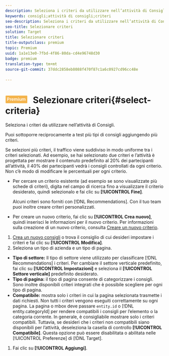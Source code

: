```yaml
---
description: Seleziona i criteri da utilizzare nell’attività di Consigli.
keywords: consigli;attività di consigli;criteri
seo-description: Seleziona i criteri da utilizzare nell’attività di Consigli.
seo-title: Selezionare criteri
solution: Target
title: Selezionare criteri
title-outputclass: premium
topic: Premium
uuid: 1a1e13e0-7fbd-4f86-80da-cd4e96748d30
badge: premium
translation-type: tm+mt
source-git-commit: 37ddc2858eb8088f470f87c1a6c0927cd96cc48e

---
```



# ![PREMIUM](/help/assets/premium.png) Selezionare criteri{#select-criteria}

Seleziona i criteri da utilizzare nell’attività di Consigli.

Puoi sottoporre reciprocamente a test più tipi di consigli aggiungendo più criteri.

Se selezioni più criteri, il traffico viene suddiviso in modo uniforme tra i criteri selezionati. Ad esempio, se hai selezionato due criteri e l’attività è progettata per mostrare il contenuto predefinito al 20% dei partecipanti all’attività, il 40% dei partecipanti vedrà i consigli controllati da ogni criterio. Non c’è modo di modificare le percentuali per ogni criterio.

* Per cercare un criterio esistente (ad esempio se sono visualizzate più schede di criteri), digita nel campo di ricerca fino a visualizzare il criterio desiderato, quindi selezionalo e fai clic su **[!UICONTROL Fine]**.

   Alcuni criteri sono forniti con [!DNL Recommendations]. Con il tuo team puoi inoltre creare criteri personalizzati.

* Per creare un nuovo criterio, fai clic su **[!UICONTROL Crea nuovo]**, quindi inserisci le informazioni per il nuovo criterio. Per informazioni sulla creazione di un nuovo criterio, consulta [Creare un nuovo criterio](../../c-recommendations/c-algorithms/create-new-algorithm.md#task_8A9CB465F28D44899F69F38AD27352FE).

1. [Crea un nuovo consigli](../../c-recommendations/t-create-recs-activity/create-recs-activity.md#task_6874328773C64C44A73F0A130AD3F96F) o trova il consiglio di cui desideri impostare i criteri e fai clic su **[!UICONTROL Modifica]**.
1. Seleziona un tipo di azienda e un tipo di pagina.

* **Tipo di settore:** Il tipo di settore viene utilizzato per classificare [!DNL Recommendations] i criteri. Per cambiare il settore verticale predefinito, fai clic su **[!UICONTROL Impostazioni]** e seleziona il **[!UICONTROL Settore verticale]** predefinito desiderato.
* **Tipo di pagina:** il tipo di pagina consente di categorizzare i consigli. Sono inoltre disponibili criteri integrati che è possibile scegliere per ogni tipo di pagina.
* **Compatibile:** mostra solo i criteri in cui la pagina selezionata trasmette i dati richiesti. Non tutti i criteri vengono eseguiti correttamente su ogni pagina. La pagina o mbox deve passare `entity.id` o [!DNL entity.categoryId] per rendere compatibili i consigli per l’elemento o la categoria corrente. In generale, è consigliabile mostrare solo i criteri compatibili. Tuttavia, se desideri che i criteri non compatibili siano disponibili per l’attività, deseleziona la casella di controllo **[!UICONTROL Compatibile]**. Questa opzione può essere disabilitata o abilitata nelle [!UICONTROL Preferenze] di [!DNL Target].

1. Fai clic su **[!UICONTROL Aggiungi]**.
